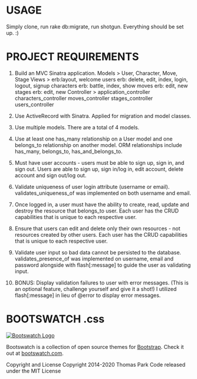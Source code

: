 # USAGE 
Simply clone, run rake db:migrate, run shotgun.
Everything should be set up. :)


# PROJECT REQUIREMENTS
1.  Build an MVC Sinatra application.
    Models > User, Character, Move, Stage
    Views > erb:layout, welcome
            users erb: delete, edit, index, login, logout, signup
            characters erb: battle, index, show
            moves erb: edit, new 
            stages erb: edit, new
    Controller > application_controller
                 characters_controller 
                 moves_controller
                 stages_controller
                 users_controller  
2.  Use ActiveRecord with Sinatra.
    Applied for migration and model classes.

3.  Use multiple models.
    There are a total of 4 models. 

4.  Use at least one has_many relationship on a User model and one belongs_to relationship on another model.
    ORM relationships include has_many, belongs_to, has_and_belongs_to.


5.  Must have user accounts - users must be able to sign up, sign in, and sign out.
    Users are able to sign up, sign in/log in, edit account, delete account and sign out/log out.

6.  Validate uniqueness of user login attribute (username or email).
    validates_uniqueness_of was implemented on both username and email.

7.  Once logged in, a user must have the ability to create, read, update and destroy the resource that belongs_to user.
    Each user has the CRUD capabilities that is unique to each respective user.

8.  Ensure that users can edit and delete only their own resources - not resources created by other users.
    Each user has the CRUD capabilities that is unique to each respective user.

9.  Validate user input so bad data cannot be persisted to the database.
    validates_presence_of was implemented on username, email and password alongside with flash[:message] to guide the user as validating input.

10. BONUS: Display validation failures to user with error messages. (This is an optional feature, challenge yourself and give it a shot!)
    I utilized flash[:message] in lieu of @error to display error messages.


# BOOTSWATCH .css 

[![Bootswatch Logo](https://bootswatch.com/_assets/img/logo-dark.png)](https://bootswatch.com/)

Bootswatch is a collection of open source themes for [Bootstrap](https://getbootstrap.com/). Check it out at [bootswatch.com](https://bootswatch.com).

Copyright and License
Copyright 2014-2020 Thomas Park
Code released under the MIT License